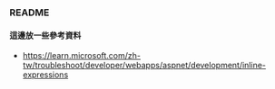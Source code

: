 ﻿### README

#### 這邊放一些參考資料

* https://learn.microsoft.com/zh-tw/troubleshoot/developer/webapps/aspnet/development/inline-expressions